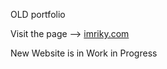 OLD portfolio

Visit the page --> [imriky.com](https://www.imriky.com)

New Website is in Work in Progress
